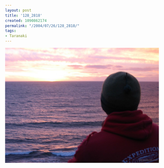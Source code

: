 ```yaml
---
layout: post
title: '128_2818'
created: 1090862174
permalink: "/2004/07/26/128_2818/"
tags:
- Taranaki
---
```


<img src="/image/images/128_2818-954.jpg"/>

